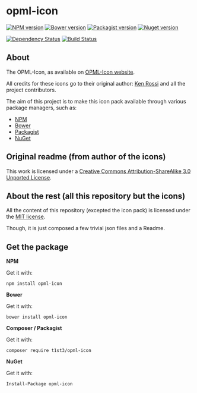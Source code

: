 opml-icon
===============


[![NPM version](https://img.shields.io/npm/v/opml-icon.svg)](https://www.npmjs.org/package/opml-icon)
[![Bower version](https://img.shields.io/bower/v/opml-icon.svg)](http://bower.io/search/?q=opml-icon)
[![Packagist version](https://img.shields.io/packagist/v/t1st3/opml-icon.svg)](https://packagist.org/packages/t1st3/opml-icon)
[![Nuget version](https://img.shields.io/nuget/v/opml-icon.svg)](https://www.nuget.org/packages/opml-icon/)

[![Dependency Status](https://img.shields.io/david/dev/T1st3/opml-icon.svg)](https://david-dm.org/t1st3/opml-icon)
[![Build Status](https://img.shields.io/travis/T1st3/opml-icon.svg)](https://travis-ci.org/T1st3/opml-icon)



About
----------

The OPML-Icon, as available on [OPML-Icon website](http://opmlicons.com/).

All credits for these icons go to their original author: [Ken Rossi](http://www.krossi.com/) and all the project contributors.

The aim of this project is to make this icon pack available through various package managers, such as:

- [NPM](https://npmjs.org)
- [Bower](http://bower.io)
- [Packagist](https://packagist.org)
- [NuGet](https://www.nuget.org)




Original readme (from author of the icons)
----------


This work is licensed under a [Creative Commons Attribution-ShareAlike 3.0 Unported License](http://creativecommons.org/licenses/by-sa/3.0/).




About the rest (all this repository but the icons)
----------

All the content of this repository (excepted the icon pack) 
is licensed under the [MIT license](http://opensource.org/licenses/MIT).

Though, it is just composed a few trivial json files and a Readme.



Get the package
----------

**NPM**

Get it with:

```
npm install opml-icon
```


**Bower**

Get it with:

```
bower install opml-icon
```


**Composer / Packagist**

Get it with:

```
composer require t1st3/opml-icon
```


**NuGet**

Get it with:

```
Install-Package opml-icon
```

